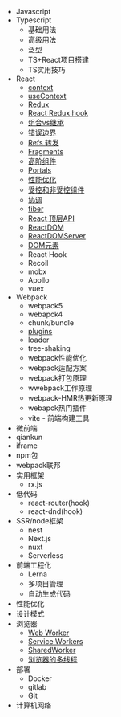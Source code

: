 <!-- - 开始 -->
  <!-- - [概述](/README.md) -->
- Javascript
- Typescript
  - 基础用法
  - 高级用法
  - 泛型
  - TS+React项目搭建
  - TS实用技巧
- React
  - [context](/react/Context.md)
  - [useContext](/react/useContext.md)
  - [Redux](/react/redux.md)
  - [React Redux hook](/react/react-redux.md)
  - [组合vs继承](/react/组合vs继承.md)
  - [错误边界](/react/错误边界.md)
  - [Refs 转发](/react/Refs转发.md)
  - [Fragments](/react/Fragments.md)
  - [高阶组件](/react/高阶组件.md)
  - [Portals](/react/Portals.md)
  - [性能优化](/react/性能优化.md)
  - [受控和非受控组件](/react/受控和非受控组件.md)
  - [协调](/react/协调.md)
  - [fiber](/react/fiber.md)
  - [React 顶层API](/react/apiReference.md)
  - [ReactDOM](/react/ReactDOM.md)
  - [ReactDOMServer](/react/ReactDOMServer.md)
  - [DOM元素](/react/DOM元素.md)
  - React Hook
  - Recoil
  - mobx
  - Apollo
  - vuex
- Webpack
  - webpack5
  - webapck4
  - chunk/bundle
  - [plugins](/webpack/plugin.md)
  - loader
  - tree-shaking
  - webpack性能优化
  - webpack适配方案
  - webpack打包原理
  - wwebpack工作原理
  - webpack-HMR热更新原理
  - webapck热门插件
  - vite - 前端构建工具
- 微前端
 - qiankun
 - iframe
 - npm包
 - webpack联邦
- 实用框架
  - rx.js
- 低代码
  - react-router(hook)
  - react-dnd(hook)
- SSR/node框架
  - nest
  - Next.js
  - nuxt
  - Serverless
- 前端工程化
  - Lerna
  - 多项目管理
  - 自动生成代码
- 性能优化
- 设计模式
- 浏览器
  - [Web Worker](/react/webWorker.md)
  - [Service Workers](/react/seviceWorker.md)
  - [SharedWorker](/react/sharedWorker.md)
  - [浏览器的多线程](/react/浏览器的多线程.md)
- 部署
  - Docker
  - gitlab
  - Git
- 计算机网络

